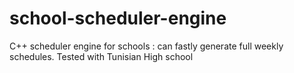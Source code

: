 # school-scheduler-engine
C++ scheduler engine for schools  : can fastly generate full weekly schedules. Tested with Tunisian High school
